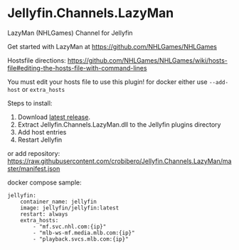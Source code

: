 # Jellyfin.Channels.LazyMan

LazyMan (NHLGames) Channel for Jellyfin

Get started with LazyMan at https://github.com/NHLGames/NHLGames

Hostsfile directions: https://github.com/NHLGames/NHLGames/wiki/hosts-file#editing-the-hosts-file-with-command-lines

You must edit your hosts file to use this plugin!
for docker either use `--add-host` or `extra_hosts`

Steps to install:
1. Download [latest release](https://github.com/crobibero/Jellyfin.Channels.LazyMan/releases/latest).
2. Extract Jellyfin.Channels.LazyMan.dll to the Jellyfin plugins directory
3. Add host entries
4. Restart Jellyfin

or add repository:
https://raw.githubusercontent.com/crobibero/Jellyfin.Channels.LazyMan/master/manifest.json

docker compose sample:

```
jellyfin:
    container_name: jellyfin
    image: jellyfin/jellyfin:latest
    restart: always
    extra_hosts:
        - "mf.svc.nhl.com:{ip}"
        - "mlb-ws-mf.media.mlb.com:{ip}"
        - "playback.svcs.mlb.com:{ip}"
```
